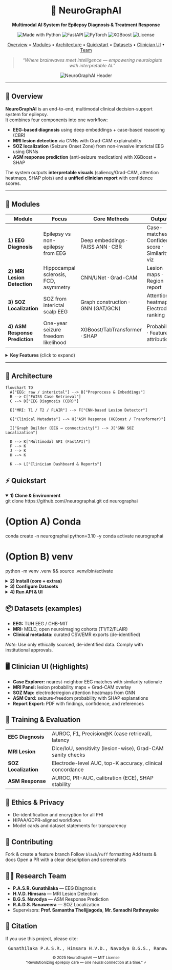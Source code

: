 <!--
  NeuroGraphAI — Multimodal AI for Epilepsy
  README.md (HTML + GitHub-safe CSS-ish formatting)
-->

<div align="center">

  <h1>🧠 NeuroGraphAI</h1>
  <p><b>Multimodal AI System for Epilepsy Diagnosis & Treatment Response</b></p>

  <!-- Badges -->
  <p>
    <img alt="Made with Python" src="https://img.shields.io/badge/Made%20with-Python-3776AB?logo=python&logoColor=white">
    <img alt="FastAPI" src="https://img.shields.io/badge/API-FastAPI-009688?logo=fastapi&logoColor=white">
    <img alt="PyTorch" src="https://img.shields.io/badge/Model-PyTorch-EE4C2C?logo=pytorch&logoColor=white">
    <img alt="XGBoost" src="https://img.shields.io/badge/Tabular-XGBoost-FF6600?logo=apache-spark&logoColor=white">
    <img alt="License" src="https://img.shields.io/badge/License-MIT-000000?logo=open-source-initiative&logoColor=white">
  </p>

  <!-- Quick Nav -->
  <p>
    <a href="#overview">Overview</a> •
    <a href="#modules">Modules</a> •
    <a href="#architecture">Architecture</a> •
    <a href="#quickstart">Quickstart</a> •
    <a href="#datasets">Datasets</a> •
    <a href="#ui">Clinician UI</a> •
    <a href="#team">Team</a>
  </p>

  <!-- Tagline -->
  <blockquote>
    <i>“Where brainwaves meet intelligence — empowering neurologists with interpretable AI.”</i>
  </blockquote>

  <!-- Hero -->
  <img alt="NeuroGraphAI Header" src="https://img.shields.io/badge/-Epilepsy%20AI%20%7C%20EEG%20%7C%20MRI%20%7C%20GNN%20%7C%20XAI-673AB7?labelColor=1F1F1F&style=for-the-badge">
</div>

---

<a id="overview"></a>
<h2>📘 Overview</h2>

<b>NeuroGraphAI</b> is an end-to-end, multimodal clinical decision-support system for epilepsy.  
It combines four components into one workflow:
<ul>
  <li><b>EEG-based diagnosis</b> using deep embeddings + case-based reasoning (CBR)</li>
  <li><b>MRI lesion detection</b> via CNNs with Grad-CAM explainability</li>
  <li><b>SOZ localization</b> (Seizure Onset Zone) from non-invasive interictal EEG using GNNs</li>
  <li><b>ASM response prediction</b> (anti-seizure medication) with XGBoost + SHAP</li>
</ul>

The system outputs <b>interpretable visuals</b> (saliency/Grad-CAM, attention heatmaps, SHAP plots) and a <b>unified clinician report</b> with confidence scores.

---

<a id="modules"></a>
<h2>🧩 Modules</h2>

<table>
  <thead>
    <tr>
      <th>Module</th>
      <th>Focus</th>
      <th>Core Methods</th>
      <th>Outputs</th>
    </tr>
  </thead>
  <tbody>
    <tr>
      <td><b>1) EEG Diagnosis</b></td>
      <td>Epilepsy vs non-epilepsy from EEG</td>
      <td>Deep embeddings · FAISS ANN · CBR</td>
      <td>Case-matches · Confidence score · Similarity viz</td>
    </tr>
    <tr>
      <td><b>2) MRI Lesion Detection</b></td>
      <td>Hippocampal sclerosis, FCD, asymmetry</td>
      <td>CNN/UNet · Grad-CAM</td>
      <td>Lesion maps · Region report</td>
    </tr>
    <tr>
      <td><b>3) SOZ Localization</b></td>
      <td>SOZ from interictal scalp EEG</td>
      <td>Graph construction · GNN (GAT/GCN)</td>
      <td>Attention heatmaps · Electrode ranking</td>
    </tr>
    <tr>
      <td><b>4) ASM Response Prediction</b></td>
      <td>One-year seizure freedom likelihood</td>
      <td>XGBoost/TabTransformer · SHAP</td>
      <td>Probability · Feature attributions</td>
    </tr>
  </tbody>
</table>

<details>
  <summary><b>Key Features</b> (click to expand)</summary>
  <ul>
    <li>Multimodal fusion (EEG + MRI + clinical metadata)</li>
    <li>Real-time FAISS retrieval for CBR explanations</li>
    <li>Clinician-friendly interpretability (Grad-CAM, SHAP, attention)</li>
    <li>Low-resource deployability (scalable API, modular components)</li>
  </ul>
</details>

---

<a id="architecture"></a>
<a id="architecture"></a>

## 🧬 Architecture

```mermaid
flowchart TD
  A["EEG: raw / interictal"] --> B["Preprocess & Embeddings"]
  B --> C["FAISS Case Retrieval"]
  C --> D["EEG Diagnosis (CBR)"]

  E["MRI: T1 / T2 / FLAIR"] --> F["CNN-based Lesion Detector"]

  G["Clinical Metadata"] --> H["ASM Response (XGBoost / Transformer)"]

  I["Graph Builder (EEG → connectivity)"] --> J["GNN SOZ Localization"]

  D --> K["Multimodal API (FastAPI)"]
  F --> K
  J --> K
  H --> K

  K --> L["Clinician Dashboard & Reports"]
```

<a id="quickstart"></a>
<h2>⚡ Quickstart</h2> <details open> <summary><b>1) Clone & Environment</b></summary>
git clone https://github.com/<your-org>/neurographai.git
cd neurographai

# (Option A) Conda
conda create -n neurographai python=3.10 -y
conda activate neurographai

# (Option B) venv
python -m venv .venv && source .venv/bin/activate
</details> <details> <summary><b>2) Install (core + extras)</b></summary>

pip install -U pip wheel
pip install -r requirements.txt

# optional accelerators
pip install torch torchvision --index-url https://download.pytorch.org/whl/cu121
</details> <details> <summary><b>3) Configure Datasets</b></summary>

# put files like:
data/
  eeg/           # EEG (e.g., TUH EEG)
  mri/           # MRI (T1/T2/FLAIR)
  clinical/      # CSV/Parquet clinical metadata
</details> <details> <summary><b>4) Run API & UI</b></summary>

# start API
uvicorn app.main:api --host 0.0.0.0 --port 8000 --reload

# start dashboard (example)
streamlit run ui/Dashboard.py
</details>

<a id="datasets"></a>
<h2>📦 Datasets (examples)</h2> <ul> <li><b>EEG:</b> TUH EEG / CHB-MIT</li> <li><b>MRI:</b> MELD, open neuroimaging cohorts (T1/T2/FLAIR)</li> <li><b>Clinical metadata:</b> curated CSV/EMR exports (de-identified)</li> </ul>
<i>Note:</i> Use only ethically sourced, de-identified data. Comply with institutional approvals.

<a id="ui"></a>
<h2>🖥️ Clinician UI (Highlights)</h2> <ul> <li><b>Case Explorer:</b> nearest-neighbor EEG matches with similarity rationale</li> <li><b>MRI Panel:</b> lesion probability maps + Grad-CAM overlay</li> <li><b>SOZ Map:</b> electrode/region attention heatmaps from GNN</li> <li><b>ASM Card:</b> seizure-freedom probability with SHAP explanations</li> <li><b>Report Export:</b> PDF with findings, confidence, and references</li> </ul>

<h2>🧠 Training & Evaluation</h2> <table> <tr> <td><b>EEG Diagnosis</b></td> <td>AUROC, F1, Precision@K (case retrieval), latency</td> </tr> <tr> <td><b>MRI Lesion</b></td> <td>Dice/IoU, sensitivity (lesion-wise), Grad-CAM sanity checks</td> </tr> <tr> <td><b>SOZ Localization</b></td> <td>Electrode-level AUC, top-K accuracy, clinical concordance</td> </tr> <tr> <td><b>ASM Response</b></td> <td>AUROC, PR-AUC, calibration (ECE), SHAP stability</td> </tr> </table>

<h2>🔐 Ethics & Privacy</h2> <ul> <li>De-identification and encryption for all PHI</li> <li>HIPAA/GDPR-aligned workflows</li> <li>Model cards and dataset statements for transparency</li> </ul>

<a id="contribute"></a>
<h2>🤝 Contributing</h2>
Fork & create a feature branch
Follow <code>black</code>/<code>ruff</code> formatting
Add tests & docs
Open a PR with a clear description and screenshots
<a id="team"></a>
<h2>🧑‍🔬 Research Team</h2> <ul> <li><b>P.A.S.R. Gunathilaka</b> — EEG Diagnosis</li> <li><b>H.V.D. Himsara</b> — MRI Lesion Detection</li> <li><b>B.G.S. Navodya</b> — ASM Response Prediction</li> <li><b>R.A.D.S. Ranaweera</b> — SOZ Localization</li> <li>Supervisors: <b>Prof. Samantha Thelijjagoda</b>, <b>Mr. Samadhi Rathnayake</b></li> </ul>


<h2>📜 Citation</h2>
If you use this project, please cite:
<pre> Gunathilaka P.A.S.R., Himsara H.V.D., Navodya B.G.S., Ranaweera R.A.D.S. (2025). NeuroGraphAI: A Multimodal AI System for Epilepsy Diagnosis & Treatment Response. Department of Computer Science, SLIIT. </pre>
<div align="center"> <sub>© 2025 NeuroGraphAI — MIT License</sub><br> <sub>“Revolutionizing epilepsy care — one neural connection at a time.” ⚡</sub> </div> 

